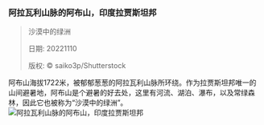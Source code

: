 ### 阿拉瓦利山脉的阿布山，印度拉贾斯坦邦
> 沙漠中的绿洲> > 日期: 20221110> > 版权: © saiko3p/Shutterstock
   
 阿布山海拔1722米，被郁郁葱葱的阿拉瓦利山脉所环绕。作为拉贾斯坦邦唯一的山间避暑地，阿布山是个避暑的好去处，这里有河流、湖泊、瀑布，以及常绿森林，因此它也被称为“沙漠中的绿洲”。
![阿拉瓦利山脉的阿布山，印度拉贾斯坦邦](https://s.cn.bing.net/th?id=OHR.MountAbu_ZH-CN1348295593_1920x1080.jpg&rf=LaDigue_1920x1080.jpg)